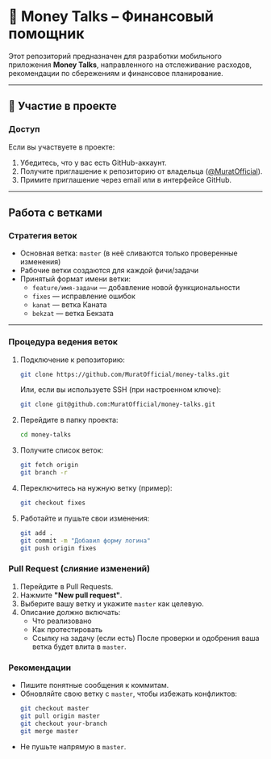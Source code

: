 # 💸 Money Talks – Финансовый помощник

Этот репозиторий предназначен для разработки мобильного приложения **Money Talks**, направленного на отслеживание расходов, рекомендации по сбережениям и финансовое планирование.

---

## 👥 Участие в проекте

### Доступ
Если вы участвуете в проекте:
1. Убедитесь, что у вас есть GitHub-аккаунт.
2. Получите приглашение к репозиторию от владельца ([@MuratOfficial](https://github.com/MuratOfficial)).
3. Примите приглашение через email или в интерфейсе GitHub.

---

## Работа с ветками

### Стратегия веток
- Основная ветка: `master` (в неё сливаются только проверенные изменения)
- Рабочие ветки создаются для каждой фичи/задачи
- Принятый формат имени ветки:
  - `feature/имя-задачи` — добавление новой функциональности
  - `fixes` — исправление ошибок
  - `kanat` — ветка Каната
  - `bekzat` — ветка Бекзата

---

### Процедура ведения веток

1. Подключение к репозиторию:
   ```bash
   git clone https://github.com/MuratOfficial/money-talks.git
   ```
   Или, если вы используете SSH (при настроенном ключе):
   ```bash
   git clone git@github.com:MuratOfficial/money-talks.git
   ```

2. Перейдите в папку проекта:
   ```bash
   cd money-talks
   ```

3. Получите список веток:
   ```bash
   git fetch origin
   git branch -r
   ```

4. Переключитесь на нужную ветку (пример):
   ```bash
   git checkout fixes
   ```

5. Работайте и пушьте свои изменения:
   ```bash
   git add .
   git commit -m "Добавил форму логина"
   git push origin fixes
   ```

### Pull Request (слияние изменений)

1. Перейдите в Pull Requests.
2. Нажмите **"New pull request"**.
3. Выберите вашу ветку и укажите `master` как целевую.
4. Описание должно включать:
   * Что реализовано
   * Как протестировать
   * Ссылку на задачу (если есть)
   После проверки и одобрения ваша ветка будет влита в `master`.

### Рекомендации

* Пишите понятные сообщения к коммитам.
* Обновляйте свою ветку с `master`, чтобы избежать конфликтов:
   ```bash
   git checkout master
   git pull origin master
   git checkout your-branch
   git merge master
   ```
* Не пушьте напрямую в `master`.

